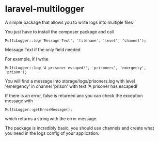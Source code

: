 # laravel-multilogger
A simple package that allows you to write logs into multiple files

You just have to install the composer package and call 

```
MultiLogger::log('Message Text', 'filename', 'level', 'channel');
```

Message Text if the only field needed

For example, if I write

```
MultiLogger::log('A prisoner escaped!', 'prisoners', 'emergency', 'prison');
```

You will find a message into storage/logs/prisoners.log with level 'emergency' in channel 'prison' with text 'A prisoner has escaped!'

If there is an error, false is returned anc you can check the exception message with

```
MultiLogger::getErrorMessage();
```

which returns a string with the error message.

The package is incredibly basic, you should use channels and create what you need in the logs config of your application.